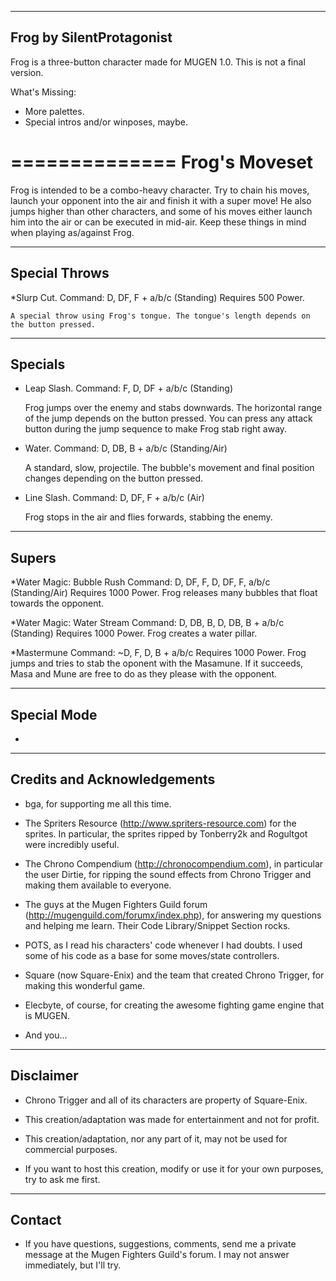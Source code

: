 --------------------------------
Frog by SilentProtagonist 
--------------------------------

Frog is a three-button character made for MUGEN 1.0.
This is not a final version.

What's Missing:

- More palettes.
- Special intros and/or winposes, maybe.


==============
Frog's Moveset
==============

Frog is intended to be a combo-heavy character. Try to chain his moves, 
launch your opponent into the air and finish it with a super move!
He also jumps higher than other characters, and some of his moves 
either launch him into the air or can be executed in mid-air. 
Keep these things in mind when playing as/against Frog.

--------------
Special Throws
--------------

*Slurp Cut. Command: D, DF, F + a/b/c (Standing) Requires 500 Power.

	A special throw using Frog's tongue. The tongue's length depends on 
	the button pressed.

--------
Specials
--------

- Leap Slash. Command: F, D, DF + a/b/c (Standing)

	Frog jumps over the enemy and stabs downwards.
	The horizontal range of the jump depends on the button pressed.
	You can press any attack button during the jump sequence to make
	Frog stab right away.

- Water. Command: D, DB, B + a/b/c (Standing/Air)

	A standard, slow, projectile.
	The bubble's movement and final position changes depending on the
	button pressed.

- Line Slash. Command: D, DF, F + a/b/c (Air)

	Frog stops in the air and flies forwards, stabbing the enemy.


------
Supers
------

*Water Magic: Bubble Rush
	Command: D, DF, F, D, DF, F, a/b/c (Standing/Air)
	Requires 1000 Power.
	Frog releases many bubbles that float towards the opponent.

*Water Magic: Water Stream
	Command: D, DB, B, D, DB, B + a/b/c (Standing)
	Requires 1000 Power.
	Frog creates a water pillar.

*Mastermune
	Command: ~D, F, D, B + a/b/c
	Requires 1000 Power.
	Frog jumps and tries to stab the oponent with the Masamune.
	If it succeeds, Masa and Mune are free to do as they please
	with the opponent.

------------
Special Mode
------------

*

----------------------------
Credits and Acknowledgements
----------------------------

- bga, for supporting me all this time.

- The Spriters Resource (http://www.spriters-resource.com) for the sprites. In particular,
  the sprites ripped by Tonberry2k and Rogultgot were incredibly useful.

- The Chrono Compendium (http://chronocompendium.com), in particular the user Dirtie, for
  ripping the sound effects from Chrono Trigger and making them available to everyone.

- The guys at the Mugen Fighters Guild forum (http://mugenguild.com/forumx/index.php),
  for answering my questions and helping me learn. Their Code Library/Snippet Section rocks.

- POTS, as I read his characters' code whenever I had doubts. I used some of his code as a
  base for some moves/state controllers.

- Square (now Square-Enix) and the team that created Chrono Trigger, for making this
wonderful game.

- Elecbyte, of course, for creating the awesome fighting game engine that is MUGEN.

- And you...

---------- 
Disclaimer
----------

- Chrono Trigger and all of its characters are property of Square-Enix.

- This creation/adaptation was made for entertainment and not for profit.

- This creation/adaptation, nor any part of it, may not be used for commercial purposes. 

- If you want to host this creation, modify or use it for your own purposes,
  try to ask me first.

-------
Contact
-------

- If you have questions, suggestions, comments, send me a private message at the Mugen Fighters Guild's forum.
  I may not answer immediately, but I'll try.